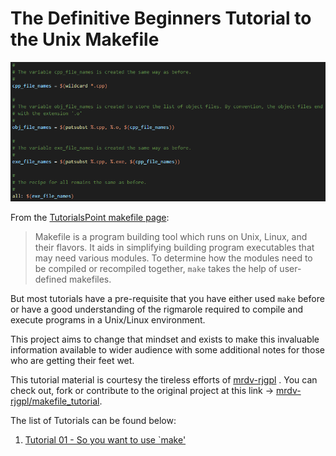 # The Definitive Beginners Tutorial to the Unix Makefile

![Makefile Screenshot](Images/makefile_screenshot.png "Example of a Makefile")

From the <a href="https://www.tutorialspoint.com/makefile/index.htm">TutorialsPoint makefile page</a>:
> Makefile is a program building tool which runs on Unix, Linux, and their flavors. It aids in simplifying building program executables that may need various modules. To determine how the modules need to be compiled or recompiled together, `make` takes the help of user-defined makefiles.

But most tutorials have a pre-requisite that you have either used `make` before or have a good understanding of the rigmarole required to compile and execute programs in a Unix/Linux environment.

This project aims to change that mindset and exists to make this invaluable information available to wider audience with some additional notes for those who are getting their feet wet.

This tutorial material is courtesy the tireless efforts of <a href="https://github.com/mrdv-rjgpl/">mrdv-rjgpl</a> . You can check out, fork or contribute to the original project at this link -> <a href="https://github.com/mrdv-rjgpl/makefile_tutorial">mrdv-rjgpl/makefile_tutorial</a>.

The list of Tutorials can be found below: 

1. [Tutorial 01 - So you want to use `make'][1]

[1]:https://github.com/protik09/makefile_tutorial/tree/master/01_simple_compile_recipe "Tutorial 01 - Simple Compile Recipe"